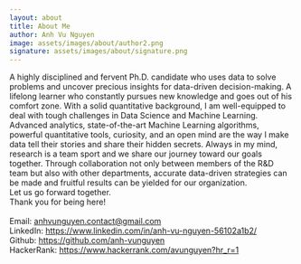 ```yaml
---
layout: about
title: About Me
author: Anh Vu Nguyen
image: assets/images/about/author2.png
signature: assets/images/about/signature.png
---
```


A highly disciplined and fervent Ph.D. candidate who uses data to solve problems and uncover precious insights for data-driven decision-making.
A lifelong learner who constantly pursues new knowledge and goes out of his comfort zone. With a solid quantitative background, I am well-equipped to deal with tough challenges in Data Science and Machine Learning.
Advanced analytics, state-of-the-art Machine Learning algorithms, powerful quantitative tools, curiosity, and an open mind are the way I make data tell their stories and share their hidden secrets.
Always in my mind, research is a team sport and we share our journey toward our goals together. Through collaboration not only between members of the R&D team but also with other departments, accurate data-driven strategies can be made and fruitful results can be yielded for our organization.
<br>Let us go forward together.
<br>Thank you for being here!
<br>
<br>Email: <a href="anhvunguyen.contact@gmail.com">anhvunguyen.contact@gmail.com</a>
<br>LinkedIn: <a href="https://www.linkedin.com/in/anh-vu-nguyen-56102a1b2/">https://www.linkedin.com/in/anh-vu-nguyen-56102a1b2/</a>
<br>Github: <a href="https://github.com/anh-vunguyen">https://github.com/anh-vunguyen</a>
<br>HackerRank: <a href="https://www.hackerrank.com/avunguyen?hr_r=1">https://www.hackerrank.com/avunguyen?hr_r=1</a>
